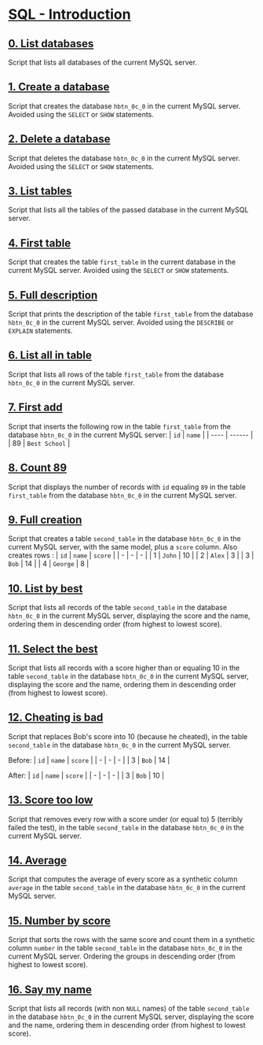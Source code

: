 # [SQL - Introduction](https://intranet.hbtn.io/projects/2128)

## [0. List databases](0-list_databases.sql)
Script that lists all databases of the current MySQL server.

## [1. Create a database](1-create_database_if_missing.sql)
Script that creates the database `hbtn_0c_0` in the current MySQL server. Avoided using the `SELECT` or `SHOW` statements.

## [2. Delete a database](2-remove_database.sql)
Script that deletes the database `hbtn_0c_0` in the current MySQL server. Avoided using the `SELECT` or `SHOW` statements.

## [3. List tables](3-list_tables.sql)
Script that lists all the tables of the passed database in the current MySQL server.

## [4. First table](4-first_table.sql)
Script that creates the table `first_table` in the current database in the current MySQL server. Avoided using the `SELECT` or `SHOW` statements.

## [5. Full description](5-full_table.sql)
Script that prints the description of the table `first_table` from the database `hbtn_0c_0` in the current MySQL server. Avoided using the `DESCRIBE` or `EXPLAIN` statements.

## [6. List all in table](6-list_values.sql)
Script that lists all rows of the table `first_table` from the database `hbtn_0c_0` in the current MySQL server.

## [7. First add](7-insert_value.sql)
Script that inserts the following row in the table `first_table` from the database `hbtn_0c_0` in the current MySQL server:
| `id` | `name` |
| ---- | ------ |
| 89 | `Best School` |

## [8. Count 89](8-count_89.sql)
Script that displays the number of records with `id` equaling `89` in the table `first_table` from the database `hbtn_0c_0` in the current MySQL server.

## [9. Full creation](9-full_creation.sql)
Script that creates a table `second_table` in the database `hbtn_0c_0` in the current MySQL server, with the same model, plus a `score` column. Also creates rows :
| `id` | `name` | `score` |
| - | - | - |
| 1 | `John` | 10 |
| 2 | `Alex` | 3 |
| 3 | `Bob` | 14 |
| 4 | `George` | 8 |

## [10. List by best](10-top_score.sql)
Script that lists all records of the table `second_table` in the database `hbtn_0c_0` in the current MySQL server, displaying the score and the name, ordering them in descending order (from highest to lowest score).

## [11. Select the best](11-best_score.sql)
Script that lists all records with a score higher than or equaling 10 in the table `second_table` in the database `hbtn_0c_0` in the current MySQL server, displaying the score and the name, ordering them in descending order (from highest to lowest score).

## [12. Cheating is bad](12-no_cheating.sql)
Script that replaces Bob's score into 10 (because he cheated), in the table `second_table` in the database `hbtn_0c_0` in the current MySQL server.

Before:
| `id` | `name` | `score` |
| - | - | - |
| 3 | `Bob` | 14 |

After:
| `id` | `name` | `score` |
| - | - | - |
| 3 | `Bob` | 10 |

## [13. Score too low](13-change_class.sql)
Script that removes every row with a score under (or equal to) 5 (terribly failed the test), in the table `second_table` in the database `hbtn_0c_0` in the current MySQL server.

## [14. Average](14-average.sql)
Script that computes the average of every score as a synthetic column `average` in the table `second_table` in the database `hbtn_0c_0` in the current MySQL server.

## [15. Number by score](15-groups.sql)
Script that sorts the rows with the same score and count them in a synthetic column `number` in the table `second_table` in the database `hbtn_0c_0` in the current MySQL server. Ordering the groups in descending order (from highest to lowest score).

## [16. Say my name](16-no_link.sql)
Script that lists all records (with non `NULL` names) of the table `second_table` in the database `hbtn_0c_0` in the current MySQL server, displaying the score and the name, ordering them in descending order (from highest to lowest score).
